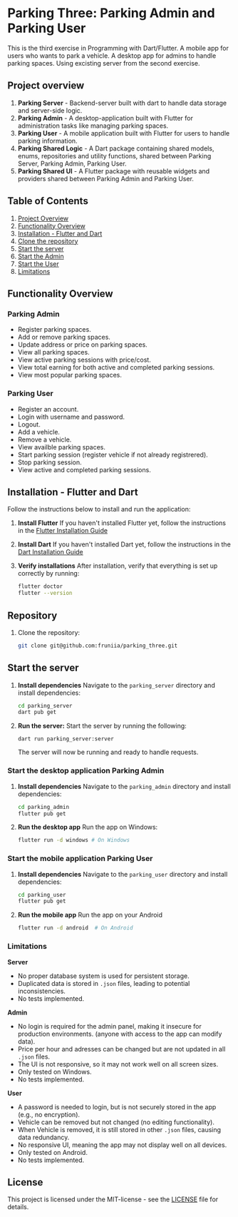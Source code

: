 # Parking Three: Parking Admin and Parking User
This is the third exercise in Programming with Dart/Flutter. 
A mobile app for users who wants to park a vehicle.
A desktop app for admins to handle parking spaces.
Using excisting server from the second exercise.

## Project overview
1. **Parking Server** - Backend-server built with dart to handle data storage and server-side logic.
2. **Parking Admin** - A desktop-application built with Flutter for administration tasks like managing parking spaces.
3. **Parking User** - A mobile application built with Flutter for users to handle parking information.
4. **Parking Shared Logic** - A Dart package containing shared models, enums, repositories and utility functions, shared between Parking Server, Parking Admin, Parking User.
5. **Parking Shared UI** - A Flutter package with reusable widgets and providers shared between Parking Admin and Parking User.

## Table of Contents
1. [Project Overview](#project-overview)
2. [Functionality Overview](#functionality-overview)
3. [Installation - Flutter and Dart](#installation---flutter-and-dart)
4. [Clone the repository](#repository)
5. [Start the server](#start-the-server)
6. [Start the Admin](#start-the-desktop-application-parking-admin)
7. [Start the User](#start-the-mobile-application-parking-user)
8. [Limitations](#limitations)

## Functionality Overview

### Parking Admin
- Register parking spaces.
- Add or remove parking spaces.
- Update address or price on parking spaces.
- View all parking spaces.
- View active parking sessions with price/cost.
- View total earning for both active and completed parking sessions.
- View most popular parking spaces.

### Parking User
- Register an account.
- Login with username and password.
- Logout.
- Add a vehicle.
- Remove a vehicle.
- View availble parking spaces.
- Start parking session (register vehicle if not already registrered).
- Stop parking session.
- View active and completed parking sessions.

## Installation - Flutter and Dart
Follow the instructions below to install and run the application:
1. **Install Flutter**
   If you haven't installed Flutter yet, follow the instructions in the [Flutter Installation Guide](https://flutter.dev/docs/get-started/install)

2. **Install Dart**
   If you haven't installed Dart yet, follow the instructions in the [Dart Installation Guide](https://dart.dev/get-dart)

3. **Verify installations**
   After installation, verify that everything is set up correctly by running:
   ```bash
   flutter doctor
   flutter --version
   ```

## Repository
1. Clone the repository:
   ```bash
   git clone git@github.com:fruniia/parking_three.git
   ```

## Start the server
1. **Install dependencies**
   Navigate to the `parking_server` directory and install dependencies:
   ```bash
   cd parking_server
   dart pub get
   ```
2. **Run the server:**
   Start the server by running the following:
   ```
   dart run parking_server:server
   ```
   The server will now be running and ready to handle requests.

### Start the desktop application Parking Admin
1. **Install dependencies**
   Navigate to the `parking_admin` directory and install dependencies:
   ```bash
   cd parking_admin
   flutter pub get
   ```
2. **Run the desktop app**
   Run the app on Windows:
   ```bash
   flutter run -d windows # On Windows
   ```

### Start the mobile application Parking User
1. **Install dependencies**
   Navigate to the `parking_user` directory and install dependencies:
   ```bash
   cd parking_user
   flutter pub get
   ```
2. **Run the mobile app**
   Run the app on your Android
   ```bash
   flutter run -d android  # On Android
   ```

### Limitations
**Server**
* No proper database system is used for persistent storage.
* Duplicated data is stored in `.json` files, leading to potential inconsistencies.
* No tests implemented.

**Admin**
* No login is required for the admin panel, making it insecure for production environments. (anyone with access to the app can modify data).
* Price per hour and adresses can be changed but are not updated in all `.json` files.
* The UI is not responsive, so it may not work well on all screen sizes.
* Only tested on Windows.
* No tests implemented.

**User**
* A password is needed to login, but is not securely stored in the app (e.g., no encryption).
* Vehicle can be removed but not changed (no editing functionality).
* When Vehicle is removed, it is still stored in other `.json` files, causing data redundancy.
* No responsive UI, meaning the app may not display well on all devices.
* Only tested on Android.
* No tests implemented.


## License
This project is licensed under the MIT-license - see the [LICENSE](LICENSE) file for details.